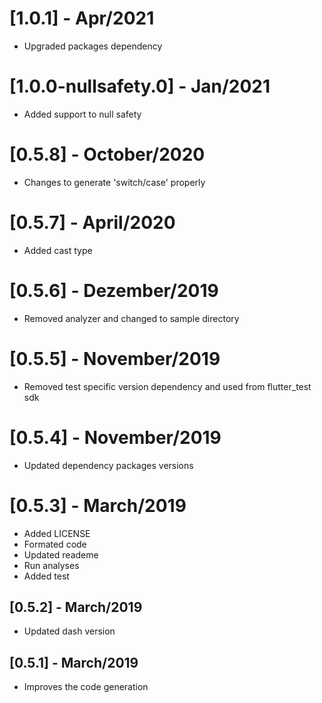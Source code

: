 # [1.0.1] - Apr/2021

* Upgraded packages dependency

# [1.0.0-nullsafety.0] - Jan/2021

* Added support to null safety

# [0.5.8] - October/2020

* Changes to generate 'switch/case' properly

# [0.5.7] - April/2020

* Added cast type

# [0.5.6] - Dezember/2019

* Removed analyzer and changed to sample directory

# [0.5.5] - November/2019

* Removed test specific version dependency and used from flutter_test sdk

# [0.5.4] - November/2019

* Updated dependency packages versions

# [0.5.3] - March/2019

* Added LICENSE
* Formated code
* Updated reademe
* Run analyses
* Added test

## [0.5.2] - March/2019

* Updated dash version

## [0.5.1] - March/2019

* Improves the code generation